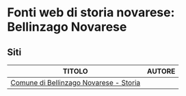 # Fonti web di storia novarese: Bellinzago Novarese

## Siti

| TITOLO                                                                                     | AUTORE |
|--------------------------------------------------------------------------------------------|--------|
| [Comune di Bellinzago Novarese - Storia](https://www.comune.bellinzago.no.it/it-it/Storia) |        |
